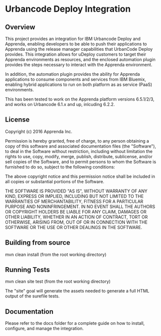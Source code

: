 # Urbancode Deploy Integration

## Overview

This project provides an integration for IBM Urbancode Deploy and Apprenda, enabling developers to be able to push their applications to Apprenda using the release manager capabilities that UrbanCode Deploy provides. This integration allows for uDeploy customers to target their Apprenda environments as resources, and the enclosed automation plugin provides the steps necessary to interact with the Apprenda environment.

In addition, the automation plugin provides the ability for Apprenda applications to consume components and services from IBM Bluemix, enabling hybrid applications to run on both platform as as service (PaaS) environments.

This has been tested to work on the Apprenda platform versions 6.5.1/2/3, and works on Urbancode 6.1.x and up, inlcuding 6.2.2. 

## License

Copyright (c) 2016 Apprenda Inc.

Permission is hereby granted, free of charge, to any person obtaining a copy
of this software and associated documentation files (the "Software"), to deal
in the Software without restriction, including without limitation the rights
to use, copy, modify, merge, publish, distribute, sublicense, and/or sell
copies of the Software, and to permit persons to whom the Software is
furnished to do so, subject to the following conditions:

The above copyright notice and this permission notice shall be included in
all copies or substantial portions of the Software.

THE SOFTWARE IS PROVIDED "AS IS", WITHOUT WARRANTY OF ANY KIND, EXPRESS OR
IMPLIED, INCLUDING BUT NOT LIMITED TO THE WARRANTIES OF MERCHANTABILITY,
FITNESS FOR A PARTICULAR PURPOSE AND NONINFRINGEMENT.  IN NO EVENT SHALL THE
AUTHORS OR COPYRIGHT HOLDERS BE LIABLE FOR ANY CLAIM, DAMAGES OR OTHER
LIABILITY, WHETHER IN AN ACTION OF CONTRACT, TORT OR OTHERWISE, ARISING FROM,
OUT OF OR IN CONNECTION WITH THE SOFTWARE OR THE USE OR OTHER DEALINGS IN
THE SOFTWARE.


## Building from source

mvn clean install (from the root working directory)

## Running Tests

mvn clean site test (from the root working directory)

The "site" goal will generate the assets needed to generate a full HTML output of the surefile tests. 

## Documentation

Please refer to the docs folder for a complete guide on how to install, configure, and manage the integration.
